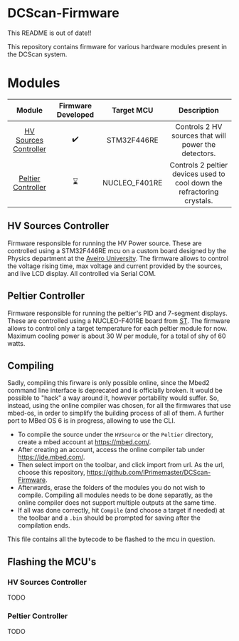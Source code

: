# DCScan-Firmware

This README is out of date!!

This repository contains firmware for various hardware modules present in the DCScan system.

# Modules
| Module | Firmware Developed | Target MCU | Description |
|:-:|:-:|:-:|:-:|
| [HV Sources Controller](#HV-Sources-Controller) | :heavy_check_mark: | STM32F446RE | Controls 2 HV sources that will power the detectors. |
| [Peltier Controller](#Peltier-Controller) | :hourglass: | NUCLEO_F401RE | Controls 2 peltier devices used to cool down the refractoring crystals. |

## HV Sources Controller
Firmware responsible for running the HV Power source. These are controlled using a STM32F446RE mcu on a custom board designed by the Physics department at the [Aveiro University](https://www.ua.pt/pt/fis/). The firmware allows to control the voltage rising time, max voltage and current provided by the sources, and live LCD display. All controlled via Serial COM.

## Peltier Controller
Firmware responsible for running the peltier's PID and 7-segment displays. These are controlled using a NUCLEO-F401RE board from [ST](https://st.com). The firmware allows to control only a target temperature for each peltier module for now. Maximum cooling power is about 30 W per module, for a total of shy of 60 watts.

## Compiling
Sadly, compiling this firware is only possible online, since the Mbed2 command line interface is deprecated and is officially broken. It would be possible to "hack" a way around it, however portability would suffer. So, instead, using the online compiler was chosen, for all the firmwares that use mbed-os, in order to simplify the building process of all of them. A further port to MBed OS 6 is in progress, allowing to use the CLI.

- To compile the source under the `HVSource` or the `Peltier` directory, create a mbed account at https://mbed.com/.
- After creating an account, access the online compiler tab under https://ide.mbed.com/.
- Then select import on the toolbar, and click import from url. As the url, choose this repository, https://github.com/lPrimemaster/DCScan-Firmware.
- Afterwards, erase the folders of the modules you do not wish to compile. Compiling all modules needs to be done separatly, as the online compiler does not support multiple outputs at the same time.
- If all was done correctly, hit `Compile` (and choose a target if needed) at the toolbar and a `.bin` should be prompted for saving after the compilation ends.


This file contains all the bytecode to be flashed to the mcu in question.

## Flashing the MCU's
### HV Sources Controller
TODO

### Peltier Controller
TODO

